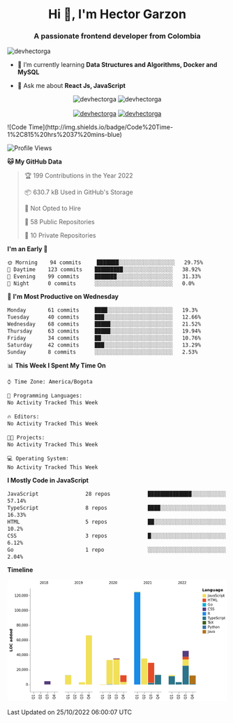 <h1 align="center">Hi 👋, I'm Hector Garzon</h1>
<h3 align="center">A passionate frontend developer from Colombia</h3>

<p align="left"> <img src="https://komarev.com/ghpvc/?username=devhectorga" alt="devhectorga" /> </p>

- 🌱 I’m currently learning **Data Structures and Algorithms, Docker and MySQL**

- 💬 Ask me about **React Js, JavaScript**

<p align="center"> <img src="https://github-readme-stats.vercel.app/api?username=devhectorga&count_private=true&show_icons=true" alt="devhectorga" /> <img src="https://github-readme-stats.vercel.app/api/top-langs/?username=devhectorga&layout=compact" alt="devhectorga" /></p>

<p align="center">
<a href="https://twitter.com/devhectorga" target="blank"><img align="center" src="https://cdn.jsdelivr.net/npm/simple-icons@3.0.1/icons/twitter.svg" alt="devhectorga" height="20" width="20" /></a>
<a href="https://linkedin.com/in/devhectorga" target="blank"><img align="center" src="https://cdn.jsdelivr.net/npm/simple-icons@3.0.1/icons/linkedin.svg" alt="devhectorga" height="20" width="20" /></a>
</p>
<!--START_SECTION:waka-->
![Code Time](http://img.shields.io/badge/Code%20Time-1%2C815%20hrs%2037%20mins-blue)

![Profile Views](http://img.shields.io/badge/Profile%20Views-0-blue)

**🐱 My GitHub Data** 

> 🏆 199 Contributions in the Year 2022
 > 
> 📦 630.7 kB Used in GitHub's Storage 
 > 
> 🚫 Not Opted to Hire
 > 
> 📜 58 Public Repositories 
 > 
> 🔑 10 Private Repositories  
 > 
**I'm an Early 🐤** 

```text
🌞 Morning    94 commits     ███████░░░░░░░░░░░░░░░░░░   29.75% 
🌆 Daytime    123 commits    █████████░░░░░░░░░░░░░░░░   38.92% 
🌃 Evening    99 commits     ███████░░░░░░░░░░░░░░░░░░   31.33% 
🌙 Night      0 commits      ░░░░░░░░░░░░░░░░░░░░░░░░░   0.0%

```
📅 **I'm Most Productive on Wednesday** 

```text
Monday       61 commits     ████░░░░░░░░░░░░░░░░░░░░░   19.3% 
Tuesday      40 commits     ███░░░░░░░░░░░░░░░░░░░░░░   12.66% 
Wednesday    68 commits     █████░░░░░░░░░░░░░░░░░░░░   21.52% 
Thursday     63 commits     █████░░░░░░░░░░░░░░░░░░░░   19.94% 
Friday       34 commits     ██░░░░░░░░░░░░░░░░░░░░░░░   10.76% 
Saturday     42 commits     ███░░░░░░░░░░░░░░░░░░░░░░   13.29% 
Sunday       8 commits      ░░░░░░░░░░░░░░░░░░░░░░░░░   2.53%

```


📊 **This Week I Spent My Time On** 

```text
⌚︎ Time Zone: America/Bogota

💬 Programming Languages: 
No Activity Tracked This Week

🔥 Editors: 
No Activity Tracked This Week

🐱‍💻 Projects: 
No Activity Tracked This Week

💻 Operating System: 
No Activity Tracked This Week

```

**I Mostly Code in JavaScript** 

```text
JavaScript               28 repos            ██████████████░░░░░░░░░░░   57.14% 
TypeScript               8 repos             ████░░░░░░░░░░░░░░░░░░░░░   16.33% 
HTML                     5 repos             ██░░░░░░░░░░░░░░░░░░░░░░░   10.2% 
CSS                      3 repos             █░░░░░░░░░░░░░░░░░░░░░░░░   6.12% 
Go                       1 repo              ░░░░░░░░░░░░░░░░░░░░░░░░░   2.04%

```


**Timeline**

![Chart not found](https://raw.githubusercontent.com/devHectorGa/devHectorGa/master/charts/bar_graph.png) 


 Last Updated on 25/10/2022 06:00:07 UTC
<!--END_SECTION:waka-->
